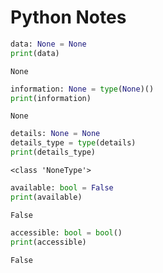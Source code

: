 # Python Notes

~~~python
data: None = None
print(data)

~~~

~~~text
None
~~~

~~~python
information: None = type(None)()
print(information)

~~~

~~~text
None
~~~

~~~python
details: None = None
details_type = type(details)
print(details_type)

~~~

~~~text
<class 'NoneType'>
~~~

~~~python
available: bool = False
print(available)

~~~

~~~text
False
~~~

~~~python
accessible: bool = bool()
print(accessible)

~~~

~~~text
False
~~~
